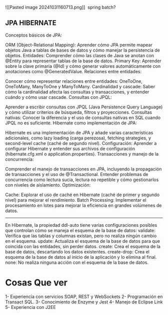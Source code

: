 ![[Pasted image 20241031160713.png]]
 spring batch?

## JPA HIBERNATE 
Conceptos básicos de JPA:

ORM (Object-Relational Mapping): Aprender cómo JPA permite mapear objetos Java a tablas de bases de datos y cómo manejar la persistencia de objetos.
Entidades: Comprender cómo las clases de Java se anotan con @Entity para representar tablas de la base de datos.
Primary Key: Aprender sobre la clave primaria (@Id) y cómo generar valores automáticamente con anotaciones como @GeneratedValue.
Relaciones entre entidades:

Conocer cómo representar relaciones entre entidades: OneToOne, OneToMany, ManyToOne y ManyToMany.
Cardinalidad y cascade: Saber cómo la cardinalidad afecta las consultas y transacciones, y entender cuándo y cómo usar cascade.
Consultas con JPQL:

Aprender a escribir consultas con JPQL (Java Persistence Query Language) y cómo utilizar criterios de búsqueda, filtros y proyecciones.
Consultas nativas: Conocer la diferencia y el uso de consultas nativas en SQL cuando JPQL no es suficiente.
Hibernate como implementación de JPA:

Hibernate es una implementación de JPA y añade varias características adicionales, como lazy loading (carga perezosa), fetching strategies, y second-level cache (caché de segundo nivel).
Configuración: Aprender a configurar Hibernate y entender sus archivos de configuración (hibernate.cfg.xml o application.properties).
Transacciones y manejo de la concurrencia:

Comprender el manejo de transacciones en JPA, incluyendo la propagación de transacciones y el uso de @Transactional.
Entender problemas de concurrencia como lectura sucia, lectura no repetible y cómo gestionarlos con niveles de aislamiento.
Optimización:

Cache: Explorar el uso de caché en Hibernate (caché de primer y segundo nivel) para mejorar el rendimiento.
Batch Processing: Implementar el procesamiento en lotes para mejorar la eficiencia en grandes volúmenes de datos.




---
En Hibernate, la propiedad ddl-auto tiene varias configuraciones posibles que controlan cómo se maneja el esquema de la base de datos:
validate: Verifica que las tablas y columnas existan, pero no realiza ningún cambio en el esquema.
update: Actualiza el esquema de la base de datos para que coincida con las entidades, sin perder datos.
create: Crea el esquema de la base de datos, descartando los datos existentes.
create-drop: Crea el esquema de la base de datos al inicio de la aplicación y lo elimina al final.
none: No realiza ninguna acción con el esquema de la base de datos.





# **Cosas Que ver** 

1- Experiencia con servicios SOAP, REST y WebSockets
2- Programación en Transact SQL.
3- Conocimiento de Enzyme y Jest
4- Manejo de Eclipse Link
5- Experiencia con J2EE